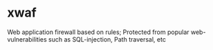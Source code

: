 xwaf
====

Web application firewall based on rules; Protected from popular web-vulnerabilities such as SQL-injection, Path traversal, etc
